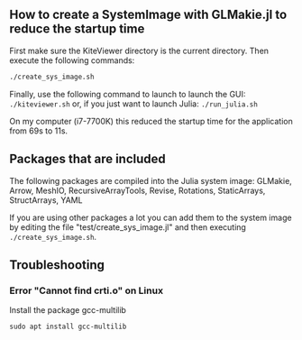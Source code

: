 
## How to create a SystemImage with GLMakie.jl to reduce the startup time

First make sure the KiteViewer directory is the current directory. Then execute the following commands:

```bash
./create_sys_image.sh
```

Finally, use the following command to launch to launch the GUI:
```./kiteviewer.sh```
or, if you just want to launch Julia:
```./run_julia.sh```


On my computer (i7-7700K) this reduced the startup time for the application from 69s to 11s.

## Packages that are included
The following packages are compiled into the Julia system image:
GLMakie, Arrow, MeshIO, RecursiveArrayTools, Revise, Rotations, StaticArrays, StructArrays, YAML

If you are using other packages a lot you can add them to the system image by editing the
file "test/create_sys_image.jl" and then executing ```./create_sys_image.sh```.

## Troubleshooting

### Error "Cannot find crti.o" on Linux
Install the package gcc-multilib
```
sudo apt install gcc-multilib
``` 
